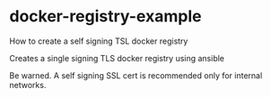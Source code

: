 # docker-registry-example
How to create a self signing TSL docker registry


Creates a single signing TLS docker registry using ansible

Be warned. A self signing SSL cert is recommended only for internal networks.
